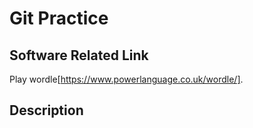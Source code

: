 # Git Practice

## Software Related Link
Play wordle[https://www.powerlanguage.co.uk/wordle/].

## Description

